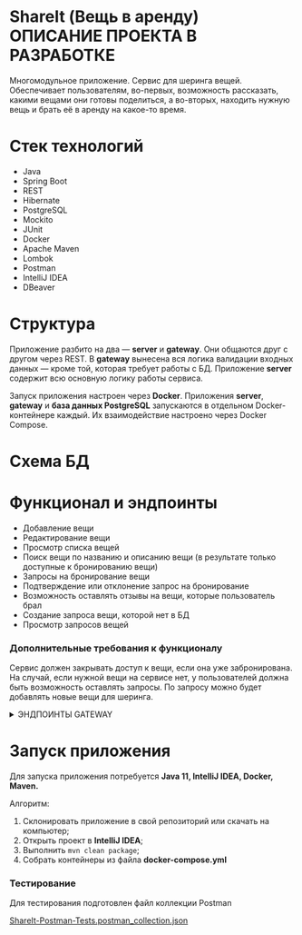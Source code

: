 # ShareIt (Вещь в аренду) ОПИСАНИЕ ПРОЕКТА В РАЗРАБОТКЕ

Многомодульное приложение. Сервис для шеринга вещей. Обеспечивает пользователям, во-первых, возможность рассказать, какими вещами они готовы поделиться, а во-вторых, находить нужную вещь и брать её в аренду на какое-то время.

# Стек технологий

* Java
* Spring Boot
* REST
* Hibernate
* PostgreSQL
* Mockito
* JUnit
* Docker
* Apache Maven
* Lombok
* Postman
* IntelliJ IDEA
* DBeaver

# Структура

Приложение разбито на два — **server** и **gateway**. Они общаются друг с другом через REST. В **gateway** вынесена вся логика валидации входных данных — кроме той, которая требует работы с БД. Приложение **server** содержит всю основную логику работы сервиса.

Запуск приложения настроен через **Docker**. Приложения **server**, **gateway** и **база данных PostgreSQL** запускаются в отдельном Docker-контейнере каждый. Их взаимодействие настроено через Docker Compose.

# Схема БД

# Функционал и эндпоинты

* Добавление вещи
* Редактирование вещи
* Просмотр списка вещей
* Поиск вещи по названию и описанию вещи (в результате только доступные к бронированию вещи)
* Запросы на бронирование вещи
* Подтверждение или отклонение запрос на бронирование
* Возможность оставлять отзывы на вещи, которые пользователь брал 
* Создание запроса вещи, которой нет в БД
* Просмотр запросов вещей


### Дополнительные требования к функционалу

Сервис должен закрывать доступ к вещи, если она уже забронирована. На случай, если нужной вещи на сервисе нет, у пользователей должна быть возможность оставлять запросы. По запросу можно будет добавлять новые вещи для шеринга.



<details>

<summary>ЭНДПОИНТЫ GATEWAY</summary>

<p align="center">
  <table align="center" width="100%">
    <tr>
        <th colspan="2">
          <img width="50" src="https://github.com/avan-es/java-filmorate/assets/83888190/bf414de4-dbba-4f3a-a888-b180fad09728"/><br>UserController
        </th>
      </tr>
    <tr>
      <td>POST /users</td><td>Добавить нового пользователя</td>
    </tr>
    <tr>
      <td>PATCH /users/{userId}</td><td>Обновить информацию о пользователе по его ID</td>
    </tr>
    <tr>
      <td>GET /users/{userId}</td><td>Получить информацию о пользователе по его ID</td>
    </tr>
    <tr>
      <td>GET /users</td><td>Получить информации о всех пользователях</td>
    </tr>
    <tr>
      <td>DELETE /users/{userId}</td><td>Удалить пользователя по его ID</td>
    </tr>
    <tr>
        <th colspan="2">
          <img width="50" src="https://github.com/avan-es/java-filmorate/assets/83888190/44063823-9839-4876-8791-ed41d8b8453f"/><br>ItemController
        </th>
      </tr>
    <tr>
      <td>POST /items</td><td>Добавить новую вещь</td>
    </tr>
    <tr>
      <td>POST /items/{itemId}/comment</td><td>Опубликовать отзыв на вещь</td>
    </tr>
    <tr>
      <td>PATCH /items/{itemId}</td><td>Обновить информацию о вещи по её ID</td>
    </tr>
    <tr>
      <td>GET /items/search</td><td>Поиск вещи по слову в описании и названии</td>
    </tr>
    <tr>
      <td>GET /items/all</td><td>Получить информацию о всех вещах</td>
    </tr>
    <tr>
      <td>GET /items/{itemId}</td><td>Получить информацию о вещи по её ID</td>
    </tr>
    <tr>
      <td>GET /items</td><td>Получить информацию о всех вещах пользователя (владельца)</td>
    </tr>
    <tr>
      <td>DELETE /items/{itemId}</td><td>Удалить вещь по её ID</td>
    </tr>
    <tr>
        <th colspan="2">
          <img width="50" src="https://github.com/avan-es/java-filmorate/assets/83888190/7947d063-025b-4e50-bb1e-e729f19ec18e"/><br>BookingController
        </th>
      </tr>
    <tr>
      <td>POST /bookings</td><td>Создать бронирование вещи</td>
    </tr>
    <tr>
      <td>PATCH /bookings/{bookingId}</td><td>Обработать бронирование владельцем вещи по его ID</td>
    </tr>
    <tr>
      <td>GET /bookings/owner</td><td>Получить информацию о всех бронированиях своих вещей владельцем</td>
    </tr>
    <tr>
      <td>GET /bookings/all</td><td>Получить информацию о всех бронирования в БД</td>
    </tr>
    <tr>
      <td>GET /bookings/{bookingId}</td><td>Получить информацию о бронирование по его ID</td>
    </tr>
    <tr>
      <td>GET /bookings</td><td>Получить информацию о всех бронированиях, сделанных пользователем</td>
    </tr>
    <tr>
        <th colspan="2">
          <img width="50" src="https://github.com/avan-es/java-filmorate/assets/83888190/a8c3e005-c3c8-4052-9f59-03ba594f956f"/><br>ItemRequestController
        </th>
      </tr>
    <tr>
      <td>POST /requests</td><td>Создать новый запрос вещи</td>
    </tr>
    <tr>
      <td>GET /requests/all</td><td>Получить информацию о всех запрошенных вещах</td>
    </tr>
    <tr>
      <td>GET /requests/{requestId}</td><td>Получить информацию о запрошенной вещи по её ID</td>
    </tr>
    <tr>
      <td>GET /requests</td><td>Получить информацию о своих запросах вещей (пользователем)</td>
    </tr>
  </table>
  </p>

</details>

# Запуск приложения

Для запуска приложения потребуется **Java 11, IntelliJ IDEA, Docker, Maven.**

Алгоритм:

1. Склонировать приложение в свой репозиторий или скачать на компьютер;
2. Открыть проект в **IntelliJ IDEA**;
3. Выполнить `mvn clean package`;
4. Собрать контейнеры из файла **docker-compose.yml**

### Тестирование

Для тестирования подготовлен файл коллекции Postman

[ShareIt-Postman-Tests.postman_collection.json](https://github.com/avan-es/java-shareit/blob/main/postman/ShareIt-Postman-Tests.postman_collection.json)

